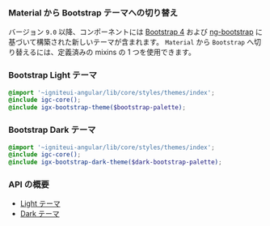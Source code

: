 ### Material から Bootstrap テーマへの切り替え
バージョン `9.0` 以降、コンポーネントには [Bootstrap 4](https://getbootstrap.com/)  および [ng-bootstrap](https://ng-bootstrap.github.io/#/home) に基づいて構築された新しいテーマが含まれます。
`Material` から `Bootstrap` へ切り替えるには、定義済みの mixins の 1 つを使用できます。

### Bootstrap Light テーマ
```scss
@import '~igniteui-angular/lib/core/styles/themes/index';
@include igc-core();
@include igx-bootstrap-theme($bootstrap-palette);
```

### Bootstrap Dark テーマ
```scss
@import '~igniteui-angular/lib/core/styles/themes/index';
@include igc-core();
@include igx-bootstrap-dark-theme($dark-bootstrap-palette);
```

### API の概要
* [Light テーマ]({environment:sassApiUrl}/index.html#mixin-igx-bootstrap-theme)
* [Dark テーマ]({environment:sassApiUrl}/index.html#mixin-igx-bootstrap-dark-theme)
